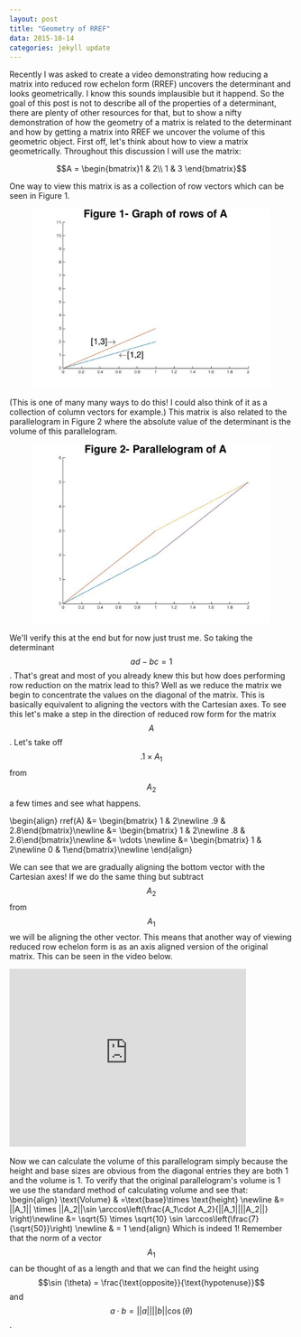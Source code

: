 ```yaml
---
layout: post
title: "Geometry of RREF"
data: 2015-10-14
categories: jekyll update
---
```


<head>
  <script type="text/javascript"
          src="http://cdn.mathjax.org/mathjax/latest/MathJax.js?config=TeX-AMS-MML_HTMLorMML">
  </script>
</head>

Recently I was asked to create a video demonstrating how reducing a matrix into reduced row 
echelon form (RREF) uncovers the determinant and looks geometrically.  I know this sounds 
implausible but it happend.  So the goal of this post is not to describe all of the properties of a determinant,
there are plenty of other resources for that, but to show a nifty demonstration of how the geometry
of a matrix is related to the determinant and how by getting a matrix into RREF we uncover
the volume of this geometric object.  First off, let's think about how to view a matrix geometrically.
Throughout this discussion I will use the matrix:

$$A = \begin{bmatrix}1 & 2\\ 1 & 3 \end{bmatrix}$$

One way to view this matrix is as a collection of row vectors which can be seen in Figure 1.

<figure class="half">
	<img src="/assets/Determinant_Figure_01.jpg">
</figure>

(This is one of many many ways to do this!  I could also think of it as a collection of column
vectors for example.)  This matrix is also related to the parallelogram in Figure 2 where 
the absolute value of the determinant is the volume of this parallelogram. 

<figure class="half">
	<img src="/assets/Determinant_Figure_02.jpg">
</figure>

We'll verify this at the end but for now just trust me.  So taking the determinant $$ad - bc = 1$$.  That's great
and most of you already knew this but how does performing row reduction on the matrix lead to this?
Well as we reduce the matrix we begin to concentrate the values on the diagonal of the matrix.
This is basically equivalent to aligning the vectors with the Cartesian axes.  To see this
let's make a step in the direction of reduced row form for the matrix $$A$$.  Let's take off
$$.1 \times A_1$$ from $$A_2$$ a few times and see what happens.

\begin{align}
  rref(A) &= \begin{bmatrix} 1 & 2\newline .9 & 2.8\end{bmatrix}\newline
  &= \begin{bmatrix} 1 & 2\newline .8 & 2.6\end{bmatrix}\newline
  &= \vdots \newline
  &= \begin{bmatrix} 1 & 2\newline 0 & 1\end{bmatrix}\newline
\end{align}

We can see that we are gradually aligning the bottom vector with the Cartesian axes! If we
do the same thing but subtract $$A_2$$ from $$A_1$$ we will be aligning the other vector. 
This means that another way of viewing reduced row echelon form is as an axis aligned version
of the original matrix.  This can be seen in the video below.


<iframe width="420" height="315" src="https://www.youtube.com/embed/3UPEkKyc96A" frameborder="0" allowfullscreen></iframe>

Now we can calculate the volume of this parallelogram simply because the height and base sizes
are obvious from the diagonal entries they are both 1 and the volume is 1. To 
verify that the original parallelogram's volume is 1 we use the standard method of calculating 
volume and see that:
\begin{align} 
\text{Volume} & =\text{base}\times \text{height} \newline
  &= ||A_1|| \times ||A_2||\sin \arccos\left(\frac{A_1\cdot A_2}{||A_1||||A_2||} \right)\newline
  &= \sqrt{5} \times \sqrt{10} \sin \arccos\left(\frac{7}{\sqrt{50}}\right) \newline
  & = 1
 \end{align}
 Which is indeed 1!
Remember that the norm of a vector $$A_1$$ can be thought of as a length and that we can find
the height using $$\sin (\theta) = \frac{\text{opposite}}{\text{hypotenuse}}$$ and 
$$a\cdot b = ||a||||b|| \cos(\theta)$$.
















